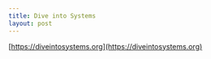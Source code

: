 ```yaml
---
title: Dive into Systems
layout: post
---
```


[https://diveintosystems.org](https://diveintosystems.org)
